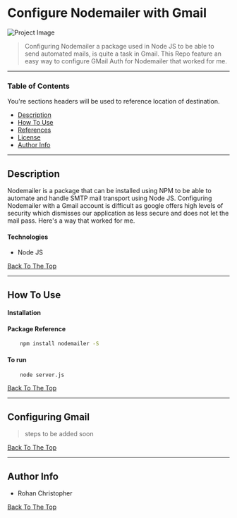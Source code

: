 # Configure Nodemailer with Gmail

![Project Image](project-image-url)

> Configuring Nodemailer a package used in Node JS to be able to send automated mails, is quite a task in Gmail. This Repo feature an easy way to configure GMail Auth for Nodemailer that worked for me.

---

### Table of Contents

You're sections headers will be used to reference location of destination.

- [Description](#description)
- [How To Use](#how-to-use)
- [References](#references)
- [License](#license)
- [Author Info](#author-info)

---

## Description

Nodemailer is a package that can be installed using NPM to be able to automate and handle SMTP mail transport using Node JS. Configuring Nodemailer with a Gmail account is difficult as google offers high levels of security which dismisses our application as less secure and does not let the mail pass. Here's a way that worked for me.

#### Technologies

- Node JS

[Back To The Top](#read-me-template)

---

## How To Use

#### Installation

#### Package Reference

```bash
    npm install nodemailer -S
```

#### To run

```bash
    node server.js
```

[Back To The Top](#read-me-template)

---

## Configuring Gmail

> steps to be added soon

[Back To The Top](#read-me-template)

---

## Author Info

- Rohan Christopher

[Back To The Top](#read-me-template)
